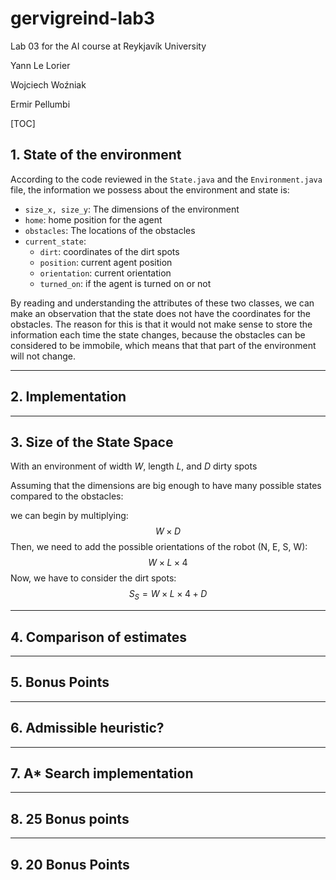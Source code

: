 # gervigreind-lab3

Lab 03 for the AI course at Reykjavík University

Yann Le Lorier

Wojciech Woźniak

Ermir Pellumbi

[TOC]

## 1. State of the environment

According to the code reviewed in the ```State.java``` and the `Environment.java` file, the information we possess about the environment and state is:

- ```size_x, size_y```: The dimensions of the environment
- `home`: home position for the agent
- `obstacles`: The locations of the obstacles
- `current_state`: 
  - `dirt`: coordinates of the dirt spots
  - `position`: current agent position
  - `orientation`: current orientation
  - `turned_on`: if the agent is turned on or not

By reading and understanding the attributes of these two classes, we can make an observation that the state does not have the coordinates for the obstacles. The reason for this is that it would not make sense to store the information each time the state changes, because the obstacles can be considered to be immobile, which means that that part of the environment will not change.

***

## 2. Implementation



***

## 3. Size of the State Space

With an environment of width $W$, length $L$, and $D$ dirty spots

Assuming that the dimensions are big enough to have many possible states compared to the obstacles:

we can begin by multiplying:
$$
W \times D
$$
Then, we need to add the possible orientations of the robot (N, E, S, W):
$$
W \times L \times 4
$$
Now, we have to consider the dirt spots:
$$
S_S = W \times L \times 4+D
$$

***

## 4. Comparison of estimates



***

## 5. Bonus Points



***

## 6. Admissible heuristic?



***

## 7. A* Search implementation



***

## 8. 25 Bonus points



***

## 9. 20 Bonus Points

